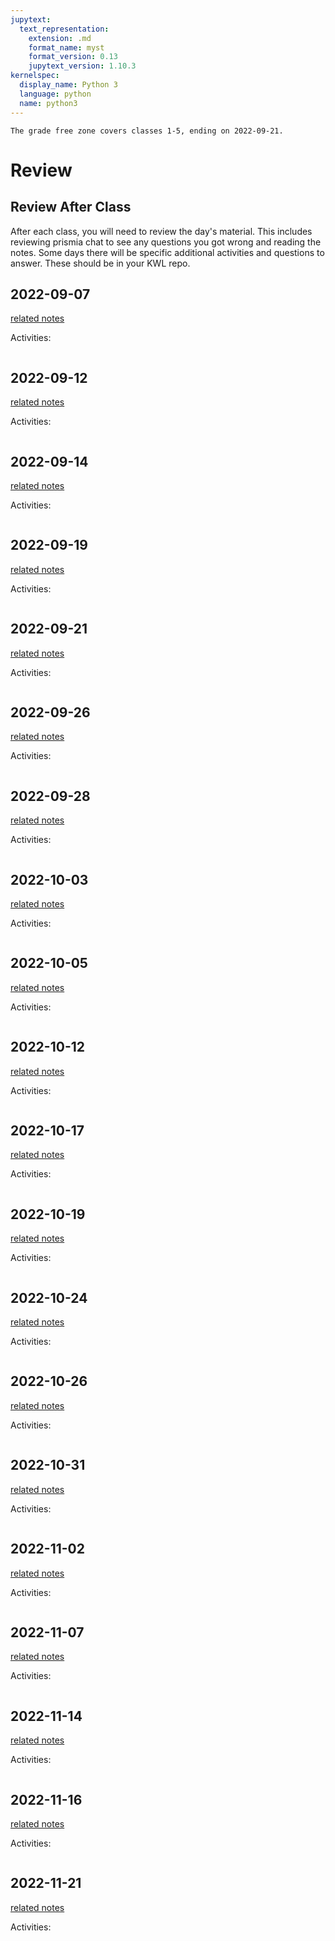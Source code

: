 ```yaml
---
jupytext:
  text_representation:
    extension: .md
    format_name: myst
    format_version: 0.13
    jupytext_version: 1.10.3
kernelspec:
  display_name: Python 3
  language: python
  name: python3
---
```


```{important}
The grade free zone covers classes 1-5, ending on 2022-09-21.
```


# Review


## Review After Class

After each class, you will need to review the day's material. This includes reviewing prismia chat to see any questions you got wrong and reading the notes. Some days there will be specific additional activities and questions to answer.  These should be in your KWL repo.  



<!--

```{code-cell} ipython3
:tags: ["hide-input"]
import os
from IPython.display import Markdown, display

rev_file_list = sorted(os.listdir('../_review/'))


```

```{code-cell} ipython3
:tags: ["hide-input"]

for rev_file in rev_file_list:
    date_str = rev_file[:-3]
    date_link = '[' + date_str + '](../notes/' + date_str + ')'
    display(Markdown(date_link))
    display(Markdown('../_review/' + rev_file))
```
 -->


## 2022-09-07

[related notes](../notes/2022-09-07)

Activities:
```{include} ../_review/2022-09-07.md
```


## 2022-09-12

[related notes](../notes/2022-09-12)

Activities:
```{include} ../_review/2022-09-12.md
```


## 2022-09-14

[related notes](../notes/2022-09-14)

Activities:
```{include} ../_review/2022-09-14.md
```


## 2022-09-19

[related notes](../notes/2022-09-19)

Activities:
```{include} ../_review/2022-09-19.md
```


## 2022-09-21

[related notes](../notes/2022-09-21)

Activities:
```{include} ../_review/2022-09-21.md
```


## 2022-09-26

[related notes](../notes/2022-09-26)

Activities:
```{include} ../_review/2022-09-26.md
```


## 2022-09-28

[related notes](../notes/2022-09-28)

Activities:
```{include} ../_review/2022-09-28.md
```


## 2022-10-03

[related notes](../notes/2022-10-03)

Activities:
```{include} ../_review/2022-10-03.md
```


## 2022-10-05

[related notes](../notes/2022-10-05)

Activities:
```{include} ../_review/2022-10-05.md
```


## 2022-10-12

[related notes](../notes/2022-10-12)

Activities:
```{include} ../_review/2022-10-12.md
```


## 2022-10-17

[related notes](../notes/2022-10-17)

Activities:
```{include} ../_review/2022-10-17.md
```

## 2022-10-19

[related notes](../notes/2022-10-19)

Activities:
```{include} ../_review/2022-10-19.md
```

## 2022-10-24

[related notes](../notes/2022-10-24)

Activities:
```{include} ../_review/2022-10-24.md
```
## 2022-10-26

[related notes](../notes/2022-10-26)

Activities:
```{include} ../_review/2022-10-26.md
```

## 2022-10-31

[related notes](../notes/2022-10-31)

Activities:
```{include} ../_review/2022-10-31.md
```
## 2022-11-02

[related notes](../notes/2022-11-02)

Activities:
```{include} ../_review/2022-11-02.md
```


## 2022-11-07

[related notes](../notes/2022-11-07)

Activities:
```{include} ../_review/2022-11-07.md
```

## 2022-11-14

[related notes](../notes/2022-11-14)

Activities:
```{include} ../_review/2022-11-14.md
```



## 2022-11-16

[related notes](../notes/2022-11-16)

Activities:
```{include} ../_review/2022-11-16.md
```


## 2022-11-21

[related notes](../notes/2022-11-21)

Activities:
```{include} ../_review/2022-11-21.md
```
